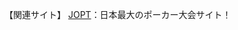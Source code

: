 【関連サイト】
[JOPT](https://www.bing.com/ck/a?!&&p=f8ea35b319d39855d633a66bf08fd0f2eb732143d9e6992063ef0b37c07d1d5cJmltdHM9MTc1NzYzNTIwMA&ptn=3&ver=2&hsh=4&fclid=04ae6125-a913-6f11-13fc-7740a85e6eb6&psq=JOPT&u=a1aHR0cHM6Ly9qYXBhbm9wZW5wb2tlci5jb20v)：日本最大のポーカー大会サイト！




